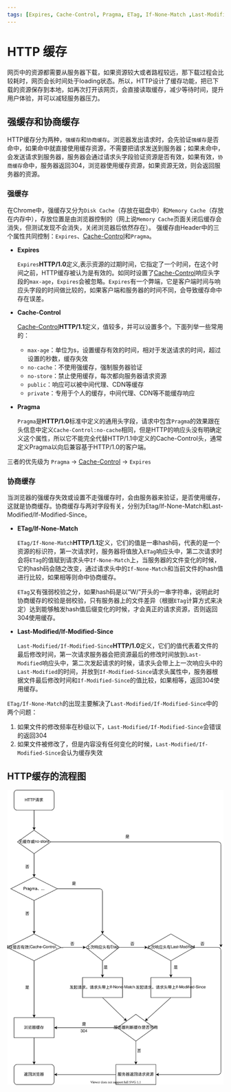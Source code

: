 ```yaml
---
tags: [Expires, Cache-Control, Pragma, ETag, If-None-Match ,Last-Modified, If-Modified-Since]
---
```


# HTTP 缓存
网页中的资源都需要从服务器下载，如果资源较大或者路程较远，那下载过程会比较耗时，网页会长时间处于loading状态。所以，HTTP设计了缓存功能，把已下载的资源保存到本地，如再次打开该网页，会直接读取缓存，减少等待时间，提升用户体验，并可以减轻服务器压力。

## 强缓存和协商缓存
HTTP缓存分为两种，`强缓存`和`协商缓存`。浏览器发出请求时，会先验证`强缓存`是否命中，如果命中就直接使用缓存资源，不需要把请求发送到服务器；如果未命中，会发送请求到服务器，服务器会通过请求头字段验证资源是否有效，如果有效，`协商缓存`命中，服务器返回304，浏览器使用缓存资源，如果资源无效，则会返回服务器的资源。

### 强缓存
在Chrome中，强缓存又分为`Disk Cache`（存放在磁盘中）和`Memory Cache`（存放在内存中），存放位置是由浏览器控制的（网上说`Memory Cache`页面关闭后缓存会消失，但测试发现不会消失，关闭浏览器后依然存在）。
强缓存由Header中的三个属性共同控制：`Expires`、[Cache-Control](./headers.md#cache-control)和`Pragma`。

- **Expires**

  `Expires`**HTTP/1.0**定义,表示资源的过期时间，它指定了一个时间，在这个时间之前，HTTP缓存被认为是有效的。如同时设置了[Cache-Control](./headers.md#cache-control)响应头字段的`max-age`，`Expires`会被忽略。`Expires`有一个弊端，它是客户端时间与响应头字段的时间做比较的，如果客户端和服务器的时间不同，会导致缓存命中存在误差。

- **Cache-Control**
  
  [Cache-Control](./headers.md#cache-control)**HTTP/1.1**定义，值较多，并可以设置多个。下面列举一些常用的：
    - `max-age`：单位为s，设置缓存有效的时间，相对于发送请求的时间，超过设置的秒数，缓存失效
    - `no-cache`：不使用强缓存，强制服务器验证
    - `no-store`：禁止使用缓存，每次都向服务器请求资源
    - `public`：响应可以被中间代理、CDN等缓存
    - `private`：专用于个人的缓存，中间代理、CDN等不能缓存响应

- **Pragma**

  `Pragma`是**HTTP/1.0**标准中定义的通用头字段，请求中包含`Pragma`的效果跟在头信息中定义`Cache-Control:no-cache`相同，但是HTTP的响应头没有明确定义这个属性，所以它不能完全代替HTTP/1.1中定义的Cache-Control头，通常定义Pragma以向后兼容基于HTTP/1.0的客户端。

三者的优先级为 `Pragma` -> [Cache-Control](./headers.md#cache-control) -> `Expires`

### 协商缓存
当浏览器的强缓存失效或设置不走强缓存时，会由服务器来验证，是否使用缓存，这就是协商缓存。协商缓存与两对字段有关，分别为Etag/If-None-Match和Last-Modified/If-Modified-Since。

- **ETag/If-None-Match**
  
  `ETag/If-None-Match`**HTTP/1.1**定义，它们的值是一串hash码，代表的是一个资源的标识符，第一次请求时，服务器将值放入`ETag`响应头中，第二次请求时会将`ETag`的值赋到请求头中`If-None-Match`上，当服务器的文件变化的时候，它的hash码会随之改变，通过请求头中的`If-None-Match`和当前文件的hash值进行比较，如果相等则命中协商缓存。

  `ETag`又有强弱校验之分，如果hash码是以“W/”开头的一串字符串，说明此时协商缓存的校验是弱校验，只有服务器上的文件差异（根据`ETag`计算方式来决定）达到能够触发hash值后缀变化的时候，才会真正的请求资源，否则返回304使用缓存。

- **Last-Modified/If-Modified-Since**
  
  `Last-Modified/If-Modified-Since`**HTTP/1.0**定义，它们的值代表着文件的最后修改时间，第一次请求服务器会把资源最后的修改时间放到`Last-Modified`响应头中，第二次发起请求的时候，请求头会带上上一次响应头中的`Last-Modified`的时间，并放到`If-Modified-Since`请求头属性中，服务器根据文件最后修改时间和`If-Modified-Since`的值比较，如果相等，返回304使用缓存。

`ETag/If-None-Match`的出现主要解决了`Last-Modified/If-Modified-Since`中的两个问题：
1.  如果文件的修改频率在秒级以下，`Last-Modified/If-Modified-Since`会错误的返回304
2.  如果文件被修改了，但是内容没有任何变化的时候，`Last-Modified/If-Modified-Since`会认为缓存失效


## HTTP缓存的流程图
![HTTP Cache](/images/http/http-cache.svg)